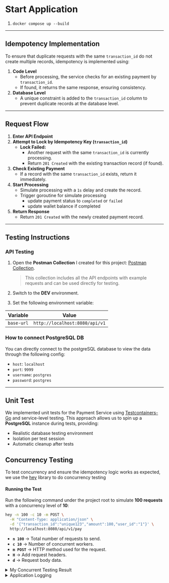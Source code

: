 # Start Application

1. `docker compose up --build`

---

## Idempotency Implementation

To ensure that duplicate requests with the same `transaction_id` do not create multiple records, idempotency is implemented using:

1. **Code Level**
    - Before processing, the service checks for an existing payment by `transaction_id`.
    - If found, it returns the same response, ensuring consistency.
2. **Database Level**
    - A unique constraint is added to the `transaction_id` column to prevent duplicate records at the database level.

---

## Request Flow

1. **Enter API Endpoint**
2. **Attempt to Lock by Idempotency Key (`transaction_id`)**
    - **Lock Failed:**
        - Another request with the same `transaction_id` is currently processing.
        - Return `201 Created` with the existing transaction record (if found).
3. **Check Existing Payment**
    - If a record with the same `transaction_id` exists, return it immediately.
4. **Start Processing**
    - Simulate processing with a `1s` delay and create the record.
    - Trigger goroutine for simulate processing
        - update payment status to `completed` or `failed`
        - update wallet balance if completed
5. **Return Response**
    - Return `201 Created` with the newly created payment record.

---

## Testing Instructions

### API Testing
1. Open the **Postman Collection** I created for this project: [Postman Collection](https://www.postman.com/aviation-geoscientist-80328098/workspace/emb).  
   > This collection includes all the API endpoints with example requests and can be used directly for testing.

2. Switch to the **DEV** environment.
3. Set the following environment variable:

| Variable | Value |
| --- | --- |
| `base-url` | `http://localhost:8080/api/v1` |

### How to connect PostgreSQL DB
You can directly connect to the postgreSQL database to view the data through the following config:
- `host`: `localhost`
- `port`: `9999`
- `username`: `postgres`
- `password`: `postgres`


---

## Unit Test
We implemented unit tests for the Payment Service using [Testcontainers-Go](https://golang.testcontainers.org/)  and service-level testing. This approach allows us to spin up a **PostgreSQL** instance during tests, providing:

- Realistic database testing environment
- Isolation per test session
- Automatic cleanup after tests



## Concurrency Testing

To test concurrency and ensure the idempotency logic works as expected, we use the [hey](https://github.com/rakyll/hey) library to do concurrency testing

#### Running the Test

Run the following command under the project root to simulate **100 requests** with a concurrency level of **10**:

```bash
hey -n 100 -c 10 -m POST \
  -H "Content-Type: application/json" \
  -d '{"transaction_id":"unique123","amount":100,"user_id":"1"}' \
  http://localhost:8080/api/v1/pay

```

- **`n 100`** → Total number of requests to send.
- **`c 10`** → Number of concurrent workers.
- **`m POST`** → HTTP method used for the request.
- **`H`** → Add request headers.
- **`d`** → Request body data.

<details>
<summary>My Concurrent Testing Result</summary>

Based on the test results:

- **100 requests** were sent concurrently with **10 workers**.
- **Only 1 request** successfully acquired the lock and proceeded with full processing (indicated by the 1-second latency due to the simulated `time.Sleep(1 * time.Second)`).
- The remaining **99 requests** returned immediately after detecting that the same `transaction_id` was already being processed, which aligns with the **idempotency** design.
- All requests returned **HTTP 201 Created**, confirming that the system consistently returns the same response for duplicate requests with the same `transaction_id`.

    ```bash
        $ hey -n 100 -c 10 -m POST -H "Content-Type: application/json" -d '{"transaction_id":"unique6","amount":100,"user_id":"1"}' http://localhost:8080/api/v1/pay

        # Send 100 requests

        Summary:
        Total:        1.9285 secs
        Slowest:      1.0136 secs
        Fastest:      0.1010 secs
        Average:      0.1129 secs
        Requests/sec: 51.8549

        Total data:   10203 bytes
        Size/request: 102 bytes

        Response time histogram:
        0.101 [1]     |
        0.192 [98]    |■■■■■■■■■■■■■■■■■■■■■■■■■■■■■■■■■■■■■■■■
        0.283 [0]     |
        0.375 [0]     |
        0.466 [0]     |
        0.557 [0]     |
        0.649 [0]     |
        0.740 [0]     |
        0.831 [0]     |
        0.922 [0]     |
        1.014 [1]     | # only 1 request process 1s (sleep 1s)

        Latency distribution:
        10% in 0.1014 secs
        25% in 0.1016 secs
        50% in 0.1020 secs
        75% in 0.1027 secs
        90% in 0.1141 secs
        95% in 0.1197 secs
        99% in 1.0136 secs

        Details (average, fastest, slowest):
        DNS+dialup:   0.0009 secs, 0.1010 secs, 1.0136 secs
        DNS-lookup:   0.0008 secs, 0.0000 secs, 0.0083 secs
        req write:    0.0000 secs, 0.0000 secs, 0.0003 secs
        resp wait:    0.1118 secs, 0.1009 secs, 1.0047 secs
        resp read:    0.0001 secs, 0.0000 secs, 0.0005 secs

        Status code distribution:
        [201] 100 responses # all responses return 201
    ```
</details>    

<details>
<summary>Application Logging</summary>

```bash
# Examples
emb-payment-backend  | [GIN] 2025/09/13 - 09:10:02 | 201 |  100.881567ms |      172.19.0.1 | POST     "/api/v1/pay"
emb-payment-backend  | [Info] message=Payment processing, failed to acquired the lock...                                 
emb-payment-backend  | [GIN] 2025/09/13 - 09:10:02 | 201 |  100.781749ms |      172.19.0.1 | POST     "/api/v1/pay"
emb-payment-backend  | [Info] message=Payment processing, failed to acquired the lock...                                 
emb-payment-backend  | [GIN] 2025/09/13 - 09:10:02 | 201 |  100.782061ms |      172.19.0.1 | POST     "/api/v1/pay"
emb-payment-backend  | [Info] message=Payment processing, failed to acquired the lock...                                 
emb-payment-backend  | [GIN] 2025/09/13 - 09:10:02 | 201 |  100.804661ms |      172.19.0.1 | POST     "/api/v1/pay"
```
</details>